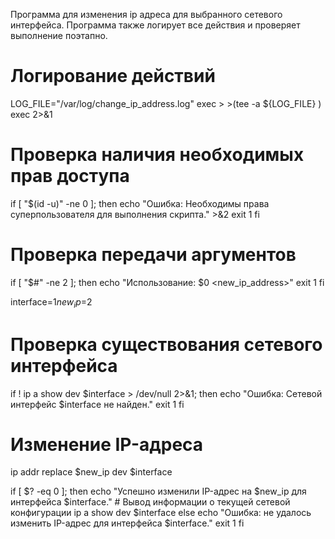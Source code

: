 Программа для изменения ip адреса для выбранного сетевого интерфейса. Программа также логирует все действия и проверяет выполнение поэтапно.
# Логирование действий
LOG_FILE="/var/log/change_ip_address.log"
exec > >(tee -a ${LOG_FILE} )
exec 2>&1

# Проверка наличия необходимых прав доступа
if [ "$(id -u)" -ne 0 ]; then
    echo "Ошибка: Необходимы права суперпользователя для выполнения скрипта." >&2
    exit 1
fi

# Проверка передачи аргументов
if [ "$#" -ne 2 ]; then
    echo "Использование: $0 <interface> <new_ip_address>"
    exit 1
fi

interface=$1
new_ip=$2

# Проверка существования сетевого интерфейса
if ! ip a show dev $interface > /dev/null 2>&1; then
    echo "Ошибка: Сетевой интерфейс $interface не найден."
    exit 1
fi

# Изменение IP-адреса
ip addr replace $new_ip dev $interface

if [ $? -eq 0 ]; then
    echo "Успешно изменили IP-адрес на $new_ip для интерфейса $interface."
    # Вывод информации о текущей сетевой конфигурации
    ip a show dev $interface
else
    echo "Ошибка: не удалось изменить IP-адрес для интерфейса $interface."
    exit 1
fi
